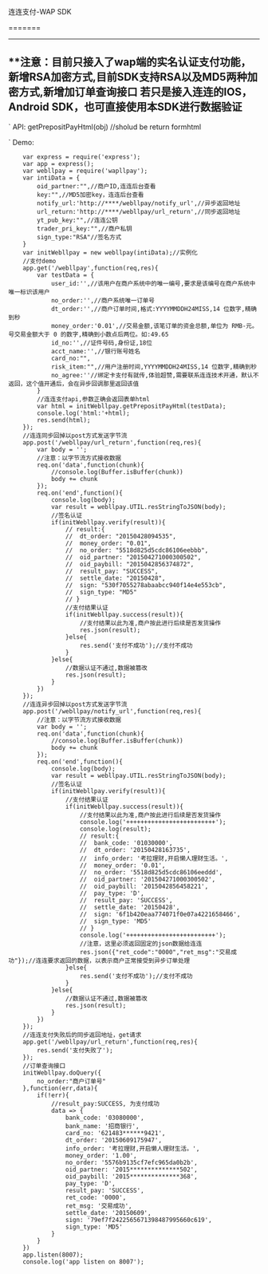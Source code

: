 连连支付-WAP SDK


=======

---------------------------------------------------
**注意：目前只接入了wap端的实名认证支付功能，新增RSA加密方式,目前SDK支持RSA以及MD5两种加密方式,新增加订单查询接口
**若只是接入连连的IOS，Android SDK，也可直接使用本SDK进行数据验证**
---------------------------------------------------
`	API: getPrepositPayHtml(obj) //sholud be return formhtml

`	Demo:

		var express = require('express');
		var app = express();
		var webllpay = require('wapllpay');
		var intiData = {
			oid_partner:"",//商户ID,连连后台查看
			key:"",//MD5加密key，连连后台查看
			notify_url:'http://****/webllpay/notify_url',//异步返回地址
			url_return:'http://****/webllpay/url_return',//同步返回地址		
			yt_pub_key:"",//连连公钥
			trader_pri_key:"",//商户私钥
			sign_type:"RSA"//签名方式
		}
		var initWebllpay = new webllpay(intiData);//实例化
		//支付demo 
		app.get('/webllpay',function(req,res){
			var testData = {
				user_id:'',//该用户在商户系统中的唯一编号,要求是该编号在商户系统中唯一标识该用户
				no_order:'',//商户系统唯一订单号
				dt_order:'',//商户订单时间,格式:YYYYMMDDH24MISS,14 位数字,精确到秒
				money_order:'0.01',//交易金额,该笔订单的资金总额,单位为 RMB-元。号交易金额大于 0 的数字,精确到小数点后两位。如:49.65
				id_no:'',//证件号码,身份证,18位
				acct_name:'',//银行账号姓名
				card_no:"",
				risk_item:"",//用户注册时间,YYYYMMDDH24MISS,14 位数字,精确到秒
				no_agree:''//绑定卡支付有就传,体验超赞,需要联系连连技术开通，默认不返回，这个值开通后，会在异步回调那里返回该值
			}
			//连连支付api,参数正确会返回表单html
			var html = initWebllpay.getPrepositPayHtml(testData);
			console.log('html:'+html);
			res.send(html);
		});
		//连连同步回掉以post方式发送字节流
		app.post('/webllpay/url_return',function(req,res){
			var body = '';
			//注意：以字节流方式接收数据
			req.on('data',function(chunk){
				//console.log(Buffer.isBuffer(chunk))
				body += chunk
			});
			req.on('end',function(){
				console.log(body);
				var result = webllpay.UTIL.resStringToJSON(body);
				//签名认证
				if(initWebllpay.verify(result)){					
					// result:{
					// 	dt_order: "20150428094535",
					// 	money_order: "0.01",
					// 	no_order: "5518d825d5cdc86106eebbb",
					// 	oid_partner: "201504271000300502",
					// 	oid_paybill: "2015042856374872",
					// 	result_pay: "SUCCESS",
					// 	settle_date: "20150428",
					// 	sign: "530f7055278abaabcc940f14e4e553cb",
					// 	sign_type: "MD5"
					// }
					//支付结果认证
					if(initWebllpay.success(result)){
						//支付结果以此为准,商户按此进行后续是否发货操作
						res.json(result);
					}else{
						res.send('支付不成功');//支付不成功
					}		
				}else{
					//数据认证不通过,数据被篡改
					res.json(result);
				}	
		  	})
		});
		//连连异步回掉以post方式发送字节流
		app.post('/webllpay/notify_url',function(req,res){
			//注意：以字节流方式接收数据
			var body = '';
			req.on('data',function(chunk){
				//console.log(Buffer.isBuffer(chunk))
				body += chunk
			});
			req.on('end',function(){
				console.log(body);
				var result = webllpay.UTIL.resStringToJSON(body);
				//签名认证
				if(initWebllpay.verify(result)){
					//支付结果认证
					if(initWebllpay.success(result)){
						//支付结果以此为准,商户按此进行后续是否发货操作
						console.log('+++++++++++++++++++++++++');
						console.log(result);
						// result:{ 
						// 	bank_code: '01030000',
						// 	dt_order: '20150428163735',
						// 	info_order: '考拉理财,开启懒人理财生活。',
						// 	money_order: '0.01',
						// 	no_order: '5518d825d5cdc86106eeddd',
						// 	oid_partner: '201504271000300502',
						// 	oid_paybill: '2015042856458221',
						// 	pay_type: 'D',
						// 	result_pay: 'SUCCESS',
						// 	settle_date: '20150428',
						// 	sign: '6f1b420eaa774071f0e07a4221658466',
						// 	sign_type: 'MD5' 
						// }
						console.log('+++++++++++++++++++++++++');
						//注意，这里必须返回固定的json数据给连连
						res.json({"ret_code":"0000","ret_msg":"交易成功"});//连连要求返回的数据，以表示商户正常接受到异步订单处理
					}else{
						res.send('支付不成功');//支付不成功
					}				
				}else{
					//数据认证不通过,数据被篡改
					res.json(result);
				}	
		  	})
		});
		//连连支付失败后的同步返回地址，get请求
		app.get('/webllpay/url_return',function(req,res){
			res.send('支付失败了');
		});
		//订单查询接口
		initWebllpay.doQuery({
			no_order:"商户订单号"
		},function(err,data){
			if(!err){
				//result_pay:SUCCESS, 为支付成功
				data => {
					bank_code: '03080000',
					bank_name: '招商银行',
					card_no: '621483******9421',
					dt_order: '20150609175947',
					info_order: '考拉理财,开启懒人理财生活。',
					money_order: '1.00',
					no_order: '5576b9135cf7efc965da0b2b',
					oid_partner: '2015**************502',
					oid_paybill: '2015**************368',
					pay_type: 'D',
					result_pay: 'SUCCESS',
					ret_code: '0000',
					ret_msg: '交易成功',
					settle_date: '20150609',
					sign: '79ef7f2422565671398487995660c619',
					sign_type: 'MD5'
				}
			}
		})
		app.listen(8007);
		console.log('app listen on 8007');